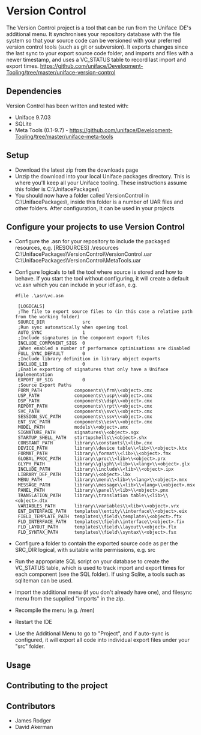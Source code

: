 # Version Control #

The Version Control project is a tool that can be run from the Uniface IDE's additional menu. 
It synchronises your repository database with the file system so that your source code can be versioned with your preferred version control tools (such as git or subversion).
It exports changes since the last sync to your export source code folder, and imports and files with a newer timestamp, and uses a VC_STATUS table to record last import and export times.
https://github.com/uniface/Development-Tooling/tree/master/uniface-version-control

## Dependencies ##
Version Control has been written and tested with:

 * Uniface 9.7.03
 * SQLite
 * Meta Tools (0.1-9.7)  - https://github.com/uniface/Development-Tooling/tree/master/uniface-meta-tools

## Setup ##

 * Download the latest zip from the downloads page
 * Unzip the download into your local Uniface packages directory. This is where you'll keep all your Uniface tooling. These instructions assume this folder is C:\\UnifacePackages\\
 * You should now have a folder called VersionControl in C:\\UnifacePackages\\, inside this folder is a number of UAR files and other folders. After configuration, it can be used in your projects

## Configure your projects to use Version Control ##


* Configure the .asn for your repository to include the packaged resources, e.g.
	[RESOURCES]
	.\\resources
	C:\\UnifacePackages\\VersionControl\\VersionControl.uar
	C:\\UnifacePackages\\VersionControl\\MetaTools.uar
	
 * Configure logicals to tell the tool where source is stored and how to behave. 
   If you start the tool without configuring, it will create a default vc.asn which you can include in your idf.asn, e.g.
   ```
   #file .\asn\vc.asn
   
	[LOGICALS]  
	;The file to export source files to (in this case a relative path from the working folder)  
	SOURCE_DIR              src  
	;Run sync automatically when opening tool  
	AUTO_SYNC               1  
	;Include signatures in the component export files  
	INCLUDE_COMPONENT_SIGS  0  
	;When enabled a number of performance optimisations are disabled  
	FULL_SYNC_DEFAULT       0  
	;Include library definition in library object exports  
	INCLUDE_LIB             0  
	;Enable exporting of signatures that only have a Uniface implementation  
	EXPORT_UF_SIG           0  
	;Source Export Paths  
	FORM_PATH            components\\frm\\<object>.cmx  
	USP_PATH             components\\usp\\<object>.cmx  
	DSP_PATH             components\\dsp\\<object>.cmx  
	REPORT_PATH          components\\rpt\\<object>.cmx  
	SVC_PATH             components\\svc\\<object>.cmx  
	SESSION_SVC_PATH     components\\ssv\\<object>.cmx  
	ENT_SVC_PATH         components\\esv\\<object>.cmx  
	MODEL_PATH           models\\<object>.amx  
	SIGNATURE_PATH       signatures\\<object>.sgx  
	STARTUP_SHELL_PATH   startupshells\\<object>.shx  
	CONSTANT_PATH        library\\constants\\<lib>.cnx  
	DEVICE_PATH          library\\device table\\<lib>\\<object>.ktx  
	FORMAT_PATH          library\\format\\<lib>\\<object>.fmx  
	GLOBAL_PROC_PATH     library\\proc\\<lib>\\<object>.prx  
	GLYPH_PATH           library\\glyph\\<lib>\\<lang>\\<object>.glx  
	INCLUDE_PATH         library\\include\\<lib>\\<object>.ipx  
	LIBRARY_DEF_PATH     library\\<object>.lbx  
	MENU_PATH            library\\menu\\<lib>\\<lang>\\<object>.mnx  
	MESSAGE_PATH         library\\message\\<lib>\\<lang>\\<object>.msx  
	PANEL_PATH           library\\panel\\<lib>\\<object>.pnx  
	TRANSLATION_PATH     library\\translation table\\<lib>\\<object>.dtx  
	VARIABLES_PATH       library\\variables\\<lib>\\<object>.vrx  
	ENT_INTERFACE_PATH   templates\\entity\\interface\\<object>.eix  
	FIELD_TEMPLATE_PATH  templates\\field\\template\\<object>.ftx  
	FLD_INTERFACE_PATH   templates\\field\\interface\\<object>.fix  
	FLD_LAYOUT_PATH      templates\\field\\layout\\<object>.flx  
	FLD_SYNTAX_PATH      templates\\field\\syntax\\<object>.fsx  
	```
 * Configure a folder to contain the exported source code as per the SRC_DIR logical, with suitable write permissions, e.g. src
 * Run the appropriate SQL script on your database to create the VC_STATUS table, which is used to track import and export times for each component (see the SQL folder). If using Sqlite, a tools such as sqliteman can be used.
 * Import the additional menu (if you don't already have one), and filesync menu from the supplied "imports" in the zip. 
 * Recompile the menu (e.g. /men)
 * Restart the IDE
 * Use the Additional Menu to go to "Project", and if auto-sync is configured, it will export all code into individual export files under your "src" folder.
	
## Usage ##

## Contributing to the project ##


## Contributors ##

* James Rodger
* David Akerman
